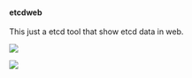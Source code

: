 #### etcdweb



This just a etcd tool that show etcd data in web.



![](https://raw.githubusercontent.com/RobinLe/etcdweb/master/ui/pics/etcdweb-endpoint.png)



![](https://raw.githubusercontent.com/RobinLe/etcdweb/master/ui/pics/etcdweb-table.png)

